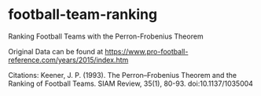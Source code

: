 # football-team-ranking
Ranking Football Teams with the Perron-Frobenius Theorem

Original Data can be found at https://www.pro-football-reference.com/years/2015/index.htm

Citations:
Keener, J. P. (1993). The Perron–Frobenius Theorem and the Ranking of Football Teams. SIAM Review, 35(1), 80-93. doi:10.1137/1035004
